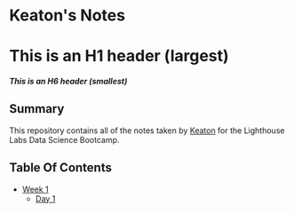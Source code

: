 # Keaton's Notes
# This is an H1 header (largest)
##### This is an H6 header (smallest)

## Summary
This repository contains all of the notes taken by [Keaton](https://github.com/keatonmaruyali) for the Lighthouse Labs Data Science Bootcamp.

## Table Of Contents
* [Week 1](/Week_1)
    * [Day 1](/Week_1/Day_1)
    